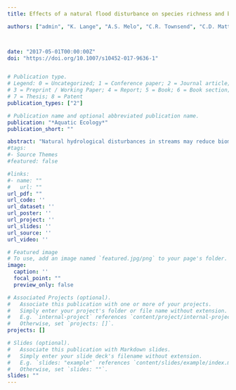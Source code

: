 ```yaml
---
title: Effects of a natural flood disturbance on species richness and beta diversity of stream benthic diatom communities

authors: ["admin", "K. Lange", "A.S. Melo", "C.R. Townsend", "C.D. Matthaei" ]



date: "2017-05-01T00:00:00Z"
doi: "https://doi.org/10.1007/s10452-017-9636-1"


# Publication type.
# Legend: 0 = Uncategorized; 1 = Conference paper; 2 = Journal article;
# 3 = Preprint / Working Paper; 4 = Report; 5 = Book; 6 = Book section;
# 7 = Thesis; 8 = Patent
publication_types: ["2"]

# Publication name and optional abbreviated publication name.
publication: "*Aquatic Ecology*"
publication_short: ""

abstract: "Natural hydrological disturbances in streams may reduce biomass and species richness and change community composition within streams. Disturbances can also affect beta diversity among streams if their effects are species specific or vary across sites. We investigated the effect of a natural flood on species richness, community composition and among-streams beta diversity of benthic diatoms (total community and three functional groups: low profile, high profile and motile) of seven streams in New Zealand. Sampling occurred shortly before, 10 days after and 40 days after the flood. Species richness of the total diatom community did not change after the flood. The high-profile group was the only one whose species richness declined after the flood, whereas species richness of the low-profile group increased. Community composition changed after the flood, mostly as a result of species replacement rather than richness differences over time. Finally, among streams beta diversity did not change after the flood, suggesting that variation in species composition of benthic diatoms among streams may be maintained in the face of flood disturbances."
#tags:
#- Source Themes
#featured: false

#links:
#- name: ""
#   url: ""
url_pdf: ""
url_code: ''
url_dataset: ''
url_poster: ''
url_project: ''
url_slides: ''
url_source: ''
url_video: ''

# Featured image
# To use, add an image named `featured.jpg/png` to your page's folder. 
image:
  caption: ''
  focal_point: ""
  preview_only: false

# Associated Projects (optional).
#   Associate this publication with one or more of your projects.
#   Simply enter your project's folder or file name without extension.
#   E.g. `internal-project` references `content/project/internal-project/index.md`.
#   Otherwise, set `projects: []`.
projects: []

# Slides (optional).
#   Associate this publication with Markdown slides.
#   Simply enter your slide deck's filename without extension.
#   E.g. `slides: "example"` references `content/slides/example/index.md`.
#   Otherwise, set `slides: ""`.
slides: ""
---
```

